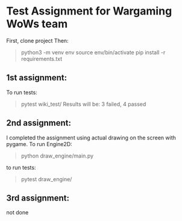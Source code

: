 # Test Assignment for Wargaming WoWs team

First, clone project
Then:

> python3 -m venv env
> source env/bin/activate
> pip install -r requirements.txt

## 1st assignment:
To run tests:
> pytest wiki_test/
Results will be:
3 failed, 4 passed 

## 2nd assignment:
I completed the assignment using actual drawing on the screen with pygame. 
To run Engine2D:
> python draw_engine/main.py

to run tests:
> pytest draw_engine/

## 3rd assignment:
not done
